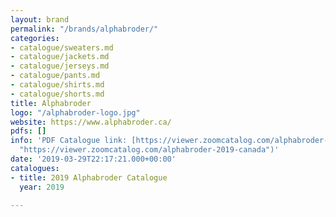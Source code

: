 ```yaml
---
layout: brand
permalink: "/brands/alphabroder/"
categories:
- catalogue/sweaters.md
- catalogue/jackets.md
- catalogue/jerseys.md
- catalogue/pants.md
- catalogue/shirts.md
- catalogue/shorts.md
title: Alphabroder
logo: "/alphabroder-logo.jpg"
website: https://www.alphabroder.ca/
pdfs: []
info: 'PDF Catalogue link: [https://viewer.zoomcatalog.com/alphabroder-2019-canada](https://viewer.zoomcatalog.com/alphabroder-2019-canada
  "https://viewer.zoomcatalog.com/alphabroder-2019-canada")'
date: '2019-03-29T22:17:21.000+00:00'
catalogues:
- title: 2019 Alphabroder Catalogue
  year: 2019

---
```

